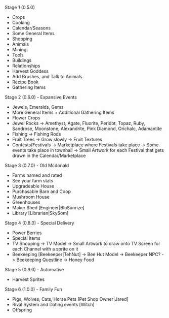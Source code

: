 Stage 1 (0.5.0)
* Crops
* Cooking
* Calendar/Seasons
* Some General Items
* Shopping
* Animals
* Mining
* Tools
* Buildings
* Relationships
* Harvest Goddess
* Add Brushes, and Talk to Animals
* Recipe Book
* Gathering Items

Stage 2 (0.6.0) - Expansive Events
* Jewels, Emeralds, Gems
* More General Items + Additional Gathering Items
* Flower Crops
* Jewel Rocks
 -> Amethyst, Agate, Fluorite, Peridot, Topaz, Ruby, Sandrose, Moonstone, Alexandrite, Pink Diamond, Orichalc, Adamantite
* Fishing
 -> Fishing Rods
* Fruit Trees
 -> Grow slowly
 -> Fruit Textures
* Contests/Festivals
 -> Marketplace where Festivals take place
 -> Some events take place in townhall
 -> Small Artwork for each Festival that gets drawn in the Calendar/Marketplace

Stage 3 (0.7.0) - Old Mcdonald
* Farms named and rated
* See your farm stats
* Upgradeable House
* Purchasable Barn and Coop
* Mushroom House
* Greenhouses
* Maker Shed [Engineer|BluSunrize]
* Library [Librarian|SkySom]

Stage 4 (0.8.0) - Special Delivery
* Power Berries
* Special Items
* TV Shopping
 -> TV Model
 -> Small Artwork to draw onto TV Screen for each Channel with a sprite on it
* Beekeeping [Beekeeper|TehNut]
 -> Bee Hut Model
 -> Beekeeper NPC?
  -> Beekeeping Questline
 -> Honey Food

Stage 5 (0.9.0) - Automative
* Harvest Sprites

Stage 6 (1.0.0) - Family Fun
* Pigs, Wolves, Cats, Horse Pets [Pet Shop Owner|Jared]
* Rival System and Dating events [Witch]
* Offspring
